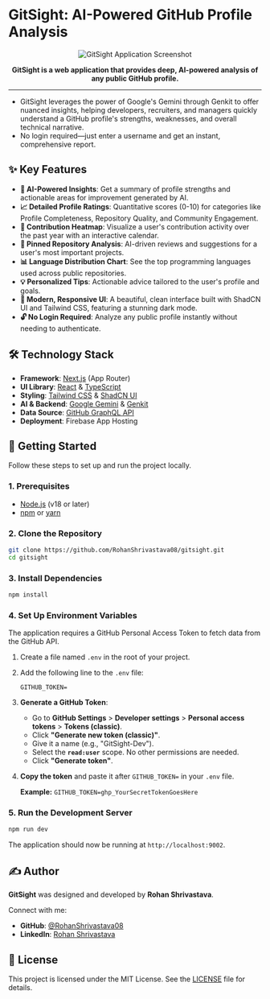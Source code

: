 # GitSight: AI-Powered GitHub Profile Analysis

<div align="center">
  <img src="https://images.unsplash.com/photo-1647166545674-ce28ce93bdca?w=500&auto=format&fit=crop&q=60&ixlib=rb-4.1.0&ixid=M3wxMjA3fDB8MHxzZWFyY2h8NHx8Z2l0aHVifGVufDB8fDB8fHww" alt="GitSight Application Screenshot">
  <br/>
  <p>
    <strong>GitSight is a web application that provides deep, AI-powered analysis of any public GitHub profile.</strong>
  </p>
</div>

---

- GitSight leverages the power of Google's Gemini through Genkit to offer nuanced insights, helping developers, recruiters, and managers quickly understand a GitHub profile's strengths, weaknesses, and overall technical narrative.
- No login required—just enter a username and get an instant, comprehensive report.

## ✨ Key Features

-   **🤖 AI-Powered Insights**: Get a summary of profile strengths and actionable areas for improvement generated by AI.
-   **📈 Detailed Profile Ratings**: Quantitative scores (0-10) for categories like Profile Completeness, Repository Quality, and Community Engagement.
-   **📅 Contribution Heatmap**: Visualize a user's contribution activity over the past year with an interactive calendar.
-   **📌 Pinned Repository Analysis**: AI-driven reviews and suggestions for a user's most important projects.
-   **📊 Language Distribution Chart**: See the top programming languages used across public repositories.
-   **💡 Personalized Tips**: Actionable advice tailored to the user's profile and goals.
-   **🎨 Modern, Responsive UI**: A beautiful, clean interface built with ShadCN UI and Tailwind CSS, featuring a stunning dark mode.
-   **🔓 No Login Required**: Analyze any public profile instantly without needing to authenticate.

## 🛠️ Technology Stack

-   **Framework**: [Next.js](https://nextjs.org/) (App Router)
-   **UI Library**: [React](https://reactjs.org/) & [TypeScript](https://www.typescriptlang.org/)
-   **Styling**: [Tailwind CSS](https://tailwindcss.com/) & [ShadCN UI](https://ui.shadcn.com/)
-   **AI & Backend**: [Google Gemini](https://deepmind.google/technologies/gemini/) & [Genkit](https://firebase.google.com/docs/genkit)
-   **Data Source**: [GitHub GraphQL API](https://docs.github.com/en/graphql)
-   **Deployment**: Firebase App Hosting

## 🚀 Getting Started

Follow these steps to set up and run the project locally.

### 1. Prerequisites

-   [Node.js](https://nodejs.org/en/) (v18 or later)
-   [npm](https://www.npmjs.com/) or [yarn](https://yarnpkg.com/)

### 2. Clone the Repository

```bash
git clone https://github.com/RohanShrivastava08/gitsight.git
cd gitsight
```

### 3. Install Dependencies

```bash
npm install
```

### 4. Set Up Environment Variables

The application requires a GitHub Personal Access Token to fetch data from the GitHub API.

1.  Create a file named `.env` in the root of your project.
2.  Add the following line to the `.env` file:
    ```
    GITHUB_TOKEN=
    ```
3.  **Generate a GitHub Token**:
    -   Go to **GitHub Settings** > **Developer settings** > **Personal access tokens** > **Tokens (classic)**.
    -   Click **"Generate new token (classic)"**.
    -   Give it a name (e.g., "GitSight-Dev").
    -   Select the **`read:user`** scope. No other permissions are needed.
    -   Click **"Generate token"**.
4.  **Copy the token** and paste it after `GITHUB_TOKEN=` in your `.env` file.

    **Example:** `GITHUB_TOKEN=ghp_YourSecretTokenGoesHere`

### 5. Run the Development Server

```bash
npm run dev
```

The application should now be running at `http://localhost:9002`.

## ✍️ Author

**GitSight** was designed and developed by **Rohan Shrivastava**.

Connect with me:

-   **GitHub**: [@RohanShrivastava08](https://github.com/RohanShrivastava08)
-   **LinkedIn**: [Rohan Shrivastava](https://www.linkedin.com/in/rohan-shrivastava-887a15251/)

## 📜 License

This project is licensed under the MIT License. See the [LICENSE](LICENSE) file for details.
